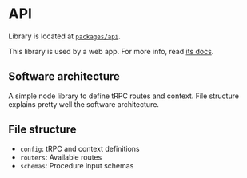 # API

Library is located at [`packages/api`](../../../packages/api).

This library is used by a web app. For more info, read [its docs](../apps/web.md).

## Software architecture

A simple node library to define tRPC routes and context. File structure explains pretty well the software architecture.

## File structure

- `config`: tRPC and context definitions
- `routers`: Available routes
- `schemas`: Procedure input schemas
